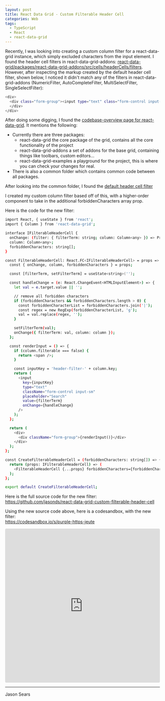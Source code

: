 ```yaml
---
layout: post
title: React Data Grid - Custom Filterable Header Cell
categories: Web
tags:
  - TypeScript
  - React
  - react-data-grid
---
```


Recently, I was looking into creating a custom column filter for a react-data-grid instance, which simply excluded characters from the input element. I found the header cell filters in react-data-grid-addons: <a href="https://github.com/adazzle/react-data-grid/tree/master/packages/react-data-grid-addons/src/cells/headerCells/filters">react-data-grid/packages/react-data-grid-addons/src/cells/headerCells/filters</a>. However, after inspecting the markup created by the default header cell filter, shown below, I noticed it didn't match any of the filters in react-data-grid-addons (NumericFilter, AutoCompleteFilter, MultiSelectFilter, SingleSelectFilter):

```bash
<div>
  <div class="form-group"><input type="text" class="form-control input-sm" placeholder="Search" value="">
  </div>
</div>
```

After doing some digging, I found the <a href="https://adazzle.github.io/react-data-grid/docs/codebase-overview">codebase-overview page for react-data-grid</a>. It mentions the following:
+ Currently there are three packages:
    + react-data-grid the core package of the grid, contains all the core functionality of the project
    + react-data-grid-addons a set of addons for the base grid, containing things like toolbars, custom editors...
    + react-data-grid-examples a playground for the project, this is where you can check your changes for real.
+ There is also a common folder which contains common code between all packages.

After looking into the common folder, I found the <a href="https://github.com/adazzle/react-data-grid/blob/master/packages/common/cells/headerCells/FilterableHeaderCell.js">default header cell filter</a>

I created my custom column filter based off of this, with a higher-order component to take in the additional forbiddenCharacters array prop.

Here is the code for the new filter:
```bash
import React, { useState } from 'react';
import { Column } from 'react-data-grid';

interface IFilterableHeaderCell {
  onChange: (filter: { filterTerm: string; column: Column<any> }) => Promise<void>;
  column: Column<any>;
  forbiddenCharacters: string[];
}

const FilterableHeaderCell: React.FC<IFilterableHeaderCell> = props => {
  const { onChange, column, forbiddenCharacters } = props;

  const [filterTerm, setFilterTerm] = useState<string>('');

  const handleChange = (e: React.ChangeEvent<HTMLInputElement>) => {
    let val = e.target.value || '';

    // remove all forbidden characters
    if (forbiddenCharacters && forbiddenCharacters.length > 0) {
      const forbiddenCharacterList = forbiddenCharacters.join('|');
      const regex = new RegExp(forbiddenCharacterList, 'g');
      val = val.replace(regex, '');
    }

    setFilterTerm(val);
    onChange({ filterTerm: val, column: column });
  };

  const renderInput = () => {
    if (column.filterable === false) {
      return <span />;
    }

    const inputKey = 'header-filter-' + column.key;
    return (
      <input
        key={inputKey}
        type="text"
        className="form-control input-sm"
        placeholder="Search"
        value={filterTerm}
        onChange={handleChange}
      />
    );
  };

  return (
    <div>
      <div className="form-group">{renderInput()}</div>
    </div>
  );
};

const CreateFilterableHeaderCell = (forbiddenCharacters: string[]) => {
  return (props: IFilterableHeaderCell) => (
    <FilterableHeaderCell {...props} forbiddenCharacters={forbiddenCharacters} />
  );
};

export default CreateFilterableHeaderCell;
```

Here is the full source code for the new filter:  
<a href="https://github.com/jasonds/react-data-grid-custom-filterable-header-cell">https://github.com/jasonds/react-data-grid-custom-filterable-header-cell</a>

Using the new source code above, here is a codesandbox, with the new filter:  
<a href="https://codesandbox.io/s/purple-https-jeute">https://codesandbox.io/s/purple-https-jeute</a>
<iframe
  src="https://codesandbox.io/embed/purple-https-jeute?fontsize=14&hidenavigation=1&theme=dark"
  style="width:100%; height:500px; border:0; border-radius: 4px; overflow:hidden;"
  title="purple-https-jeute"
  allow="accelerometer; ambient-light-sensor; camera; encrypted-media; geolocation; gyroscope; hid; microphone; midi; payment; usb; vr"
  sandbox="allow-forms allow-modals allow-popups allow-presentation allow-same-origin allow-scripts"
></iframe>

---

Jason Sears
